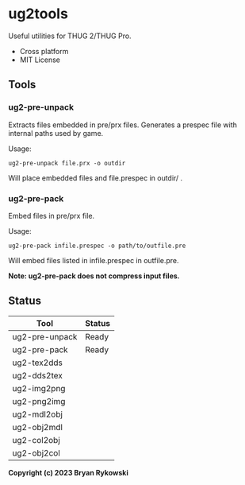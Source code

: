 # ug2tools
Useful utilities for THUG 2/THUG Pro.

* Cross platform
* MIT License

## Tools
### ug2-pre-unpack
Extracts files embedded in pre/prx files. Generates a prespec file with internal paths used by game.

Usage:
```
ug2-pre-unpack file.prx -o outdir
```

Will place embedded files and file.prespec in outdir/ .

### ug2-pre-pack
Embed files in pre/prx file.

Usage:
```
ug2-pre-pack infile.prespec -o path/to/outfile.pre
```

Will embed files listed in infile.prespec in outfile.pre.

**Note: ug2-pre-pack does not compress input files.**

## Status
Tool|Status
---|---
ug2-pre-unpack|Ready
ug2-pre-pack|Ready
ug2-tex2dds|
ug2-dds2tex|
ug2-img2png|
ug2-png2img|
ug2-mdl2obj|
ug2-obj2mdl|
ug2-col2obj|
ug2-obj2col|

**Copyright (c) 2023 Bryan Rykowski**